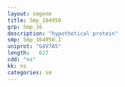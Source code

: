 ```yaml
---
layout: smgene
title: Smp_164950
grp: Smp_16
description: "hypothetical protein"
smp: Smp_164950.1
uniprot: "G4V7A5"
length:   627
cdd: "ns"
kk: ns
categories: sm
---
```

